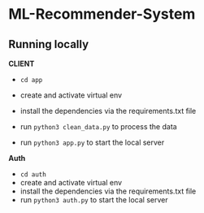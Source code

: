 # ML-Recommender-System


## Running locally

**CLIENT**

- `cd app`
- create and activate virtual env
- install the dependencies via the requirements.txt file
- run `python3 clean_data.py` to process the data

- run `python3 app.py` to start the local server

**Auth**
- `cd auth`
- create and activate virtual env
- install the dependencies via the requirements.txt file
- run `python3 auth.py` to start the local server
